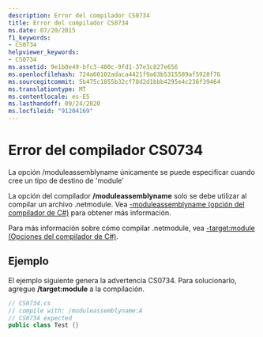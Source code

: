 ```yaml
---
description: Error del compilador CS0734
title: Error del compilador CS0734
ms.date: 07/20/2015
f1_keywords:
- CS0734
helpviewer_keywords:
- CS0734
ms.assetid: 9e1b0e49-bfc3-400c-9fd1-37e3c827e656
ms.openlocfilehash: 724a60102adaca4421f9a63b5315589af5928f76
ms.sourcegitcommit: 5b475c1855b32cf78d2d1bbb4295e4c236f39464
ms.translationtype: MT
ms.contentlocale: es-ES
ms.lasthandoff: 09/24/2020
ms.locfileid: "91204169"
---
```

# <a name="compiler-error-cs0734"></a>Error del compilador CS0734

La opción /moduleassemblyname únicamente se puede especificar cuando cree un tipo de destino de 'module'  
  
 La opción del compilador **/moduleassemblyname** solo se debe utilizar al compilar un archivo .netmodule. Vea [-moduleassemblyname (opción del compilador de C#)](../language-reference/compiler-options/moduleassemblyname-compiler-option.md) para obtener más información.  
  
 Para más información sobre cómo compilar .netmodule, vea [-target:module (Opciones del compilador de C#)](../language-reference/compiler-options/target-module-compiler-option.md).  
  
## <a name="example"></a>Ejemplo  

 El ejemplo siguiente genera la advertencia CS0734. Para solucionarlo, agregue **/target:module** a la compilación.  
  
```csharp  
// CS0734.cs  
// compile with: /moduleassemblyname:A  
// CS0734 expected  
public class Test {}  
```
